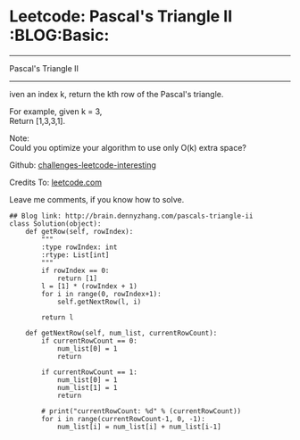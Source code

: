 # Leetcode: Pascal's Triangle II     :BLOG:Basic:


---

Pascal's Triangle II  

---

iven an index k, return the kth row of the Pascal's triangle.  

For example, given k = 3,  
Return [1,3,3,1].  

Note:  
Could you optimize your algorithm to use only O(k) extra space?  

Github: [challenges-leetcode-interesting](https://github.com/DennyZhang/challenges-leetcode-interesting/tree/master/pascals-triangle-ii)  

Credits To: [leetcode.com](https://leetcode.com/problems/pascals-triangle-ii/description/)  

Leave me comments, if you know how to solve.  

    ## Blog link: http://brain.dennyzhang.com/pascals-triangle-ii
    class Solution(object):
        def getRow(self, rowIndex):
            """
            :type rowIndex: int
            :rtype: List[int]
            """
            if rowIndex == 0:
                return [1]
            l = [1] * (rowIndex + 1)
            for i in range(0, rowIndex+1):
                self.getNextRow(l, i)
    
            return l
    
        def getNextRow(self, num_list, currentRowCount):
            if currentRowCount == 0:
                num_list[0] = 1
                return
    
            if currentRowCount == 1:
                num_list[0] = 1
                num_list[1] = 1
                return
    
            # print("currentRowCount: %d" % (currentRowCount))
            for i in range(currentRowCount-1, 0, -1):
                num_list[i] = num_list[i] + num_list[i-1]